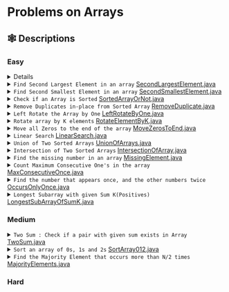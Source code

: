 # <a name="description">Problems on Arrays</a>

## <a name="description">🕸️ Descriptions</a>

### <a name="easy">Easy</a>

<details>
**Summary**
  <code>Largest element in an array</code>
  <a target="_blank" href="https://github.com/VishwasPrabhu18/Java-Coding/blob/main/Problems_On_Arrays/Easy/LargestElement.java">LargestElement.java</a>
</summary>

```
Problem Statement: Given an array, we have to find the largest element in the array.
Example 1:
   Input: arr[] = {2,5,1,3,0};
   Output: 5
   Explanation: 5 is the largest element in the array. 

Example2: 
   Input: arr[] = {8,10,5,7,9};
   Output: 10
   Explanation: 10 is the largest element in the array.
```

</details>

<details>
<summary>
  <code>Find Second Largest Element in an array</code>
  <a target="_blank" href="https://github.com/VishwasPrabhu18/Java-Coding/blob/main/Problems_On_Arrays/Easy/SecondLargestElement.java">SecondLargestElement.java</a>
</summary>

```
Problem Statement: Given an array, find the second largest element in the array. Print ‘-1’ in the event that either of them doesn’t exist.

Example 1:
   Input: [1,2,4,7,7,5]
   Output: Second Largest : 5

Example 2:
   Input: [1]
   Output: Second Largest : -1
```

</details>

<details>
<summary>
  <code>Find Second Smallest Element in an array</code>
  <a target="_blank" href="https://github.com/VishwasPrabhu18/Java-Coding/blob/main/Problems_On_Arrays/Easy/SecondSmallestElement.java">SecondSmallestElement.java</a>
</summary>

```
Problem Statement: Given an array, find the second smallest element in the array. Print ‘-1’ in the event that either of them doesn’t exist.

Example 1:
   Input: [1,2,4,7,7,5]
   Output: Second Smallest : 2

Example 2:
   Input: [1]
   Output: Second Smallest : -1
```

</details>

<details>
<summary>
  <code>Check if an Array is Sorted</code>
  <a target="_blank" href="https://github.com/VishwasPrabhu18/Java-Coding/blob/main/Problems_On_Arrays/Easy/SortedArrayOrNot.java">SortedArrayOrNot.java</a>
</summary>

```
Problem Statement: Given an array of size n, write a program to check if the given array is sorted in (ascending / Increasing / Non-decreasing) order or not. If the array is sorted then return True, Else return False.

Note: Two consecutive equal values are considered to be sorted.

Example 1:
   Input: N = 5, array[] = {1,2,3,4,5}
   Output: True.

Example 2
   Input: N = 5, array[] = {5,4,6,7,8}
   Output: False.
```

</details>

<details>
<summary>
  <code>Remove Duplicates in-place from Sorted Array</code>
  <a target="_blank" href="https://github.com/VishwasPrabhu18/Java-Coding/blob/main/Problems_On_Arrays/Easy/RemoveDuplicate.java">RemoveDuplicate.java</a>
</summary>

```
Problem Statement: Given an integer array sorted in non-decreasing order, remove the duplicates in place such that each unique element appears only once. The relative order of the elements should be kept the same.

If there are k elements after removing the duplicates, then the first k elements of the array should hold the final result. It does not matter what you leave beyond the first k elements.

Note: Return k after placing the final result in the first k slots of the array.

Example 1: 
   Input: arr[1,1,2,2,2,3,3]
   Output: arr[1,2,3,_,_,_,_]

Example 2: 
   Input: arr[1,1,1,2,2,3,3,3,3,4,4]
   Output: arr[1,2,3,4,_,_,_,_,_,_,_]
```

</details>

<details>
<summary>
  <code>Left Rotate the Array by One</code>
  <a target="_blank" href="https://github.com/VishwasPrabhu18/Java-Coding/blob/main/Problems_On_Arrays/Easy/LeftRotateByOne.java">LeftRotateByOne.java</a>
</summary>

```
Problem Statement: Given an array of N integers, left rotate the array by one place.

Example 1:
   Input: N = 5, array[] = {1,2,3,4,5}
   Output: 2,3,4,5,1

Example 2:
   Input: N = 1, array[] = {3}
   Output: 3
```

</details>

<details>
<summary>
  <code>Rotate array by K elements</code>
  <a target="_blank" href="https://github.com/VishwasPrabhu18/Java-Coding/blob/main/Problems_On_Arrays/Easy/RotateElementByK.java">RotateElementByK.java</a>
</summary>

```
Problem Statement: Given an array of integers, rotating array of elements by k elements either left or right.

Example 1:
   Input: N = 7, array[] = {1,2,3,4,5,6,7} , k=2 , right
   Output: 6 7 1 2 3 4 5

Example 2:
   Input: N = 6, array[] = {3,7,8,9,10,11} , k=3 , left 
   Output: 9 10 11 3 7 8
```

</details>

<details>
<summary>
  <code>Move all Zeros to the end of the array</code>
  <a target="_blank" href="https://github.com/VishwasPrabhu18/Java-Coding/blob/main/Problems_On_Arrays/Easy/MoveZerosToEnd.java">MoveZerosToEnd.java</a>
</summary>

```
Problem Statement: You are given an array of integers, your task is to move all the zeros in the
    array to the end of the array and move non-negative integers to the front by maintaining their order.

Example 1:
   Input: 1 ,0 ,2 ,3 ,0 ,4 ,0 ,1
   Output: 1 ,2 ,3 ,4 ,1 ,0 ,0 ,0

Example 2:
   Input: 1,2,0,1,0,4,0
   Output: 1,2,1,4,0,0,0
```

</details>

<details>
<summary>
  <code>Linear Search</code>
  <a target="_blank" href="https://github.com/VishwasPrabhu18/Java-Coding/blob/main/Problems_On_Arrays/Easy/LinearSearch.java">LinearSearch.java</a>
</summary>

```
Problem Statement: Given an array, and an element num the task is to find if num is present
   in the given array or not. If present print the index of the element or print -1.

Example 1:
   Input: arr[]= 1 2 3 4 5, num = 3
   Output: 2

Example 2:
   Input: arr[]= 5 4 3 2 1, num = 5
   Output: 0
```

</details>

<details>
<summary>
  <code>Union of Two Sorted Arrays</code>
  <a target="_blank" href="https://github.com/VishwasPrabhu18/Java-Coding/blob/main/Problems_On_Arrays/Easy/UnionOfArrays.java">UnionOfArrays.java</a>
</summary>

```
Problem Statement: Given two sorted arrays, arr1, and arr2 of size n and m. Find the union of
    two sorted arrays.
The union of two arrays can be defined as the common and distinct elements in the two arrays.
NOTE: Elements in the union should be in ascending order.

Example 1:
   Input: n = 5,m = 5.
         arr1[] = {1,2,3,4,5}  
         arr2[] = {2,3,4,4,5}
   Output: {1,2,3,4,5}

Example 2:
   Input: n = 10,m = 7.
         arr1[] = {1,2,3,4,5,6,7,8,9,10}
         arr2[] = {2,3,4,4,5,11,12}
   Output: {1,2,3,4,5,6,7,8,9,10,11,12}
```

</details>

<details>
<summary>
  <code>Intersection of Two Sorted Arrays</code>
  <a target="_blank" href="https://github.com/VishwasPrabhu18/Java-Coding/blob/main/Problems_On_Arrays/Easy/IntersectionOfArray.java">IntersectionOfArray.java</a>
</summary>

```
Problem Statement: Given two sorted arrays, arr1, and arr2 of size n and m. Find the intersection of
    two sorted arrays.
The intersection of two arrays can be defined as the common elements in the two arrays.
NOTE: Elements in the intersection should be in ascending order.

Example 1:
   Input: n = 5,m = 5.
         arr1[] = {1,2,3,4,5}  
         arr2[] = {2,3,4,4,5}
   Output: {2,3,4,5}

Example 2:
   Input: n = 10,m = 7.
         arr1[] = {1,2,3,4,5,6,7,8,9,10}
         arr2[] = {2,3,4,4,5,11,12}
   Output: {2,3,4,5}
```

</details>

<details>
<summary>
  <code>Find the missing number in an array</code>
  <a target="_blank" href="https://github.com/VishwasPrabhu18/Java-Coding/blob/main/Problems_On_Arrays/Easy/MissingElement.java">MissingElement.java</a>
</summary>

```
Problem Statement: Given an integer N and an array of size N-1 containing N-1 numbers between 1 to N. 
 Find the number(between 1 to N), that is not present in the given array.

Example 1:
   Input Format: N = 5, array[] = {1,2,4,5}
   Result: 3

Example 2:
   Input Format: N = 3, array[] = {1,3}
   Result: 2
```

</details>

<details>
<summary>
  <code>Count Maximum Consecutive One's in the array</code>
  <a target="_blank" href="https://github.com/VishwasPrabhu18/Java-Coding/blob/main/Problems_On_Arrays/Easy/MaxConsecutiveOnce.java">MaxConsecutiveOnce.java</a>
</summary>

```
Problem Statement: Given an array that contains only 1 and 0 return the count of maximum consecutive ones in the array.

Example 1:
   Input: prices = {1, 1, 0, 1, 1, 1}
   Output: 3

Example 2:
   Input: prices = {1, 0, 1, 1, 0, 1} 
   Output: 2
```

</details>

<details>
<summary>
  <code>Find the number that appears once, and the other numbers twice</code>
  <a target="_blank" href="https://github.com/VishwasPrabhu18/Java-Coding/blob/main/Problems_On_Arrays/Easy/OccursOnlyOnce.java">OccursOnlyOnce.java</a>
</summary>

```
Problem Statement: Given a non-empty array of integers arr, every element appears twice except for one. Find that single one.

Example 1:
   Input Format: arr[] = {2,2,1}
   Result: 1

Example 2:
   Input Format: arr[] = {4,1,2,1,2}
   Result: 4
```

</details>

<details>
<summary>
  <code>Longest Subarray with given Sum K(Positives)</code>
  <a target="_blank" href="https://github.com/VishwasPrabhu18/Java-Coding/blob/main/Problems_On_Arrays/Easy/LongestSubArrayOfSumK.java">LongestSubArrayOfSumK.java</a>
</summary>

```
Problem Statement: Given an array and a sum k, we need to print the length of the longest subarray
 that sums to k.

Example 1:
   Input Format: N = 3, k = 5, array[] = {2,3,5}
   Result: 2

Example 2:
   Input Format: N = 5, k = 10, array[] = {2,3,5,1,9}
   Result: 3
```

</details>

### <a name="medium">Medium</a>

<details>
<summary>
  <code>Two Sum : Check if a pair with given sum exists in Array</code>
  <a target="_blank" href="https://github.com/VishwasPrabhu18/Java-Coding/blob/main/Problems_On_Arrays/Medium/TwoSum.java">TwoSum.java</a>
</summary>

```
Problem Statement: Given an array of integers arr[] and an integer target.

1st variant: Return YES if there exist two numbers such that their sum is equal to the target. 
             Otherwise, return NO.
2nd variant: Return indices of the two numbers such that their sum is equal to the target. 
             Otherwise, we will return {-1, -1}.

Note: You are not allowed to use the same element twice. Example: If the target is equal to 6 and 
      num[1] = 3, then nums[1] + nums[1] = target is not a solution.

Example 1:
     Input Format: N = 5, arr[] = {2,6,5,8,11}, target = 14
     Result: YES (for 1st variant)
             [1, 3] (for 2nd variant)

Example 2:
     Input Format: N = 5, arr[] = {2,6,5,8,11}, target = 15
     Result: NO (for 1st variant)
             [-1, -1] (for 2nd variant)
```

</details>

<details>
<summary>
  <code>Sort an array of 0s, 1s and 2s</code>
  <a target="_blank" href="https://github.com/VishwasPrabhu18/Java-Coding/blob/main/Problems_On_Arrays/Medium/SortArray012.java">SortArray012.java</a>
</summary>

```
Problem Statement: Given an array consisting of only 0s, 1s, and 2s. Write a program to in-place sort the array without using inbuilt sort functions. ( Expected: Single pass-O(N) and constant space)

Examples
   Input: nums = [2,0,2,1,1,0]
   Output: [0,0,1,1,2,2]

   Input: nums = [2,0,1]
   Output: [0,1,2]

   Input: nums = [0]
   Output: [0]
```

</details>

<details>
<summary>
  <code>Find the Majority Element that occurs more than N/2 times</code>
  <a target="_blank" href="https://github.com/VishwasPrabhu18/Java-Coding/blob/main/Problems_On_Arrays/Medium/MajorityElements.java">MajorityElements.java</a>
</summary>

```
Problem Statement: Given an array of N integers, write a program to return an element that occurs more than N/2 times in the given array. You may consider that such an element always exists in the array.

Example 1:
   Input Format: N = 3, nums[] = {3,2,3}
   Result: 3

Example 2:
   Input Format:  N = 7, nums[] = {2,2,1,1,1,2,2}
   Result: 2

Example 3:
   Input Format:  N = 10, nums[] = {4,4,2,4,3,4,4,3,2,4}
   Result: 4
```

</details>

### <a name="hard">Hard</a>
